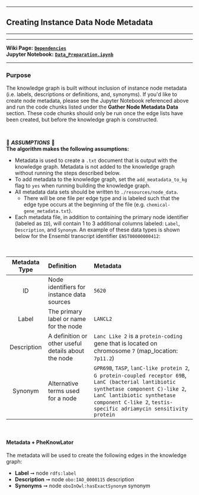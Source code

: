 ***
## Creating Instance Data Node Metadata  
***
***

**Wiki Page:** **[`Dependencies`](https://github.com/callahantiff/PheKnowLator/wiki/Dependencies#node-metadata)**  
**Jupyter Notebook:** **[`Data_Preparation.ipynb`](https://github.com/callahantiff/PheKnowLator/blob/master/Data_Preparation.ipynb)**  

___

### Purpose
The knowledge graph is built without inclusion of instance node metadata (i.e. labels, descriptions or definitions, and, synonyms). If you'd like to create node metadata, please see the Jupyter Notebook referenced above and run the code chunks listed under the **Gather Node Metadata Data** section. These code chunks should only be run once the edge lists have been created, but before the knowledge graph is constructed.

<br>

🛑 *<b>ASSUMPTIONS</b>* 🛑  
**The algorithm makes the following assumptions:**
- Metadata is used to create a `.txt` document that is output with the knowledge graph. Metadata is not added to the knowledge graph without running the steps described below.  
- To add metadata to the knowledge graph, set the `add_meatadata_to_kg` flag to `yes` when running building the knowledge graph.  
- All metadata data sets should be written to `./resources/node_data`.  
  - There will be one file per edge type and is labeled such that the edge type occurs at the beginning of the file
   (e.g. `chemical-gene_metadata.txt`).
- Each metadata file, in addition to containing the primary node identifier (labeled as `ID`), will contain 1 to 3
 additional columns labeled: `Label`, `Description`, and `Synonym`. An example of these data types is shown
  below for the Ensembl transcript identifier `ENST00000000412`:  

<br>

| **Metadata Type** | **Definition** | **Metadata**  | 
| :---: | :--- | :--- | 
| ID | Node identifiers for instance data sources | `5620` |
| Label | The primary label or name for the node | `LANCL2` |       
| Description | A definition or other useful details about the node | `Lanc Like 2` is a `protein-coding` gene that is located on chromosome `7` (map_location: `7p11.2`) |        
| Synonym | Alternative terms used for a node | `GPR69B`, `TASP`, `lanC-like protein 2`, `G protein-coupled receptor 69B`, `LanC (bacterial lantibiotic synthetase component C)-like 2`, `LanC lantibiotic synthetase component C-like 2`, `testis-specific adriamycin sensitivity protein` |          

<br>

#### Metadata + PheKnowLator
The metadata will be used to create the following edges in the knowledge graph:  
- **Label** ➞ node `rdfs:label`  
- **Description** ➞ node `obo:IAO_0000115` description 
- **Synonyms** ➞ node `oboInOwl:hasExactSynonym` synonym 
